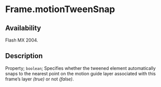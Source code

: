 # Frame.motionTweenSnap

## Availability

Flash MX 2004.

## Description

Property; `boolean`; Specifies whether the tweened element automatically snaps to the nearest point on the motion guide layer associated with this frame’s layer *(true)* or not *(false)*.
